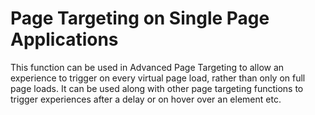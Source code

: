 # Page Targeting on Single Page Applications

This function can be used in Advanced Page Targeting to allow an experience to trigger on every virtual page load, rather than only on full page loads. It can be used along with other page targeting functions to trigger experiences after a delay or on hover over an element etc.
